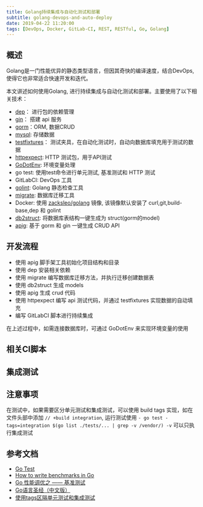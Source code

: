 ```yaml
---
title: Golang持续集成与自动化测试和部署
subtitle: golang-devops-and-auto-deploy
date: 2019-04-22 11:20:00
tags: [DevOps, Docker, GitLab-CI, REST, RESTful, Go, Golang]
---
```


## 概述

Golang是一门性能优异的静态类型语言，但因其奇快的编译速度，结合DevOps, 使得它也非常适合快速开发和迭代。

本文讲述如何使用Golang, 进行持续集成与自动化测试和部署。主要使用了以下相关技术：

+ [dep](https://github.com/golang/dep)： 进行包的依赖管理
+ [gin](https://github.com/gin-gonic/gin)： 搭建 api 服务
+ [gorm](https://github.com/jinzhu/gorm)：ORM, 数据CRUD
+ [mysql](http://github.com/go-sql-driver/mysql): 存储数据
+ [testfixtures](https://github.com/go-testfixtures/testfixtures)： 测试夹具，在自动化测试时，自动向数据库填充用于测试的数据
+ [httpexpect](https://github.com/gavv/httpexpect): HTTP 测试包，用于API测试
+ [GoDotEnv](https://github.com/joho/godotenv): 环境变量处理
+ go test: 使用test命令进行单元测试, 基准测试和 HTTP 测试
+ GitLabCI: DevOps 工具
+ [golint](https://github.com/golang/lint): Golang 静态检查工具
+ [migrate](https://github.com/golang-migrate/migrate/): 数据库迁移工具
+ Docker: 使用 [zacksleo/golang](https://github.com/zacksleo/golang) 镜像, 该镜像默认安装了 curl,git,build-base,dep 和 golint
+ [db2struct](https://github.com/Shelnutt2/db2struct): 将数据库表结构一键生成为 struct(gorm的model)
+ [apig](https://github.com/cweagans/apig/tree/dep-conversion): 基于 gorm 和 gin 一键生成 CRUD API

##  开发流程

+ 使用 apig 脚手架工具初始化项目结构和目录
+ 使用 dep 安装相关依赖
+ 使用 migrate 编写数据库迁移方法，并执行迁移创建数据表
+ 使用 db2struct 生成 models
+ 使用 apig 生成 crud 代码
+ 使用 httpexpect 编写 api 测试代码，并通过 testfixtures 实现数据的自动填充
+ 编写 GitLabCI 脚本进行持续集成

在上述过程中，如需连接数据库时，可通过 GoDotEnv 来实现环境变量的使用

## 相关CI脚本

<script src="https://gist.github.com/zacksleo/6b86c61fff51939de7dbd6af531de9f3.js"></script>

## 集成测试

<script src="https://gist.github.com/zacksleo/a80e81fb4e7b8a8bd8289060c8190a60.js"></script>


## 注意事项

在测试中，如果需要区分单元测试和集成测试，可以使用 build tags 实现，如在文件头部中添加 `// +build integration`, 运行测试使用 `- go test -tags=integration $(go list ./tests/... | grep -v /vendor/) -v` 可以只执行集成测试



## 参考文档
+ [Go Test](https://golang.org/pkg/testing/)
+ [How to write benchmarks in Go](https://dave.cheney.net/2013/06/30/how-to-write-benchmarks-in-go)
+ [Go 性能调优之 —— 基准测试](https://segmentfault.com/a/1190000016354758)
+ [Go语言圣经（中文版）](https://yar999.gitbooks.io/gopl-zh/content/)
+ [使用tags区隔单元测试和集成测试](https://stackoverflow.com/questions/25965584/separating-unit-tests-and-integration-tests-in-go)

